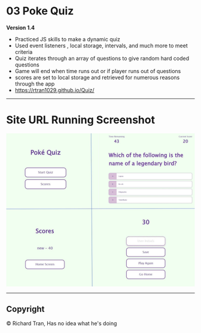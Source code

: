 # 03 Poke Quiz

**Version 1.4**

* Practiced JS skills to make a dynamic quiz
* Used event listeners , local storage, intervals, and much more to meet criteria 
* Quiz iterates through an array of questions to give random hard coded questions
* Game will end when time runs out or if player runs out of questions
* scores are set to local storage and retrieved for numerous reasons through the app
* https://rtran1029.github.io/Quiz/

<!-- * can't get it to work on github but it works on VSCODE not sure if this helps for grading if i can't get it to work in the end.

https://drive.google.com/file/d/1VUzNW5VJjyiUS6sOwF_lueRbCa4W-gb2/view -->

---

# Site URL Running Screenshot #
![Screenshot](/assets/img/screenshots.JPG?raw=true "Screenshot")

---

## Copyright ##

© Richard Tran, Has no idea what he's doing